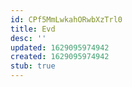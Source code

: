 ```yaml
---
id: CPf5MmLwkahORwbXzTrl0
title: Evd
desc: ''
updated: 1629095974942
created: 1629095974942
stub: true
---
```


